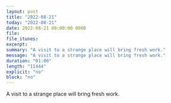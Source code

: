 ```yaml
---
layout: post
title: "2022-08-21"
today: "2022-08-21"
date: 2022-08-21 00:00:00 0000
file:
file_itunes:
excerpt:
summary: "A visit to a strange place will bring fresh work."
message: "A visit to a strange place will bring fresh work."
duration: "01:00"
length: "11444"
explicit: "no"
block: "no"
---
```

A visit to a strange place will bring fresh work.

